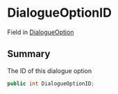# DialogueOptionID

Field in [DialogueOption](/api/csharp/yarn.unity.dialogueoption.md)

## Summary


The ID of this dialogue option


```csharp
public int DialogueOptionID;
```

